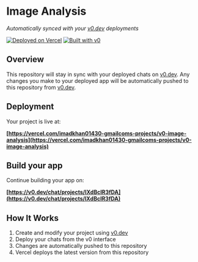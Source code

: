 # Image Analysis

*Automatically synced with your [v0.dev](https://v0.dev) deployments*

[![Deployed on Vercel](https://img.shields.io/badge/Deployed%20on-Vercel-black?style=for-the-badge&logo=vercel)](https://vercel.com/imadkhan01430-gmailcoms-projects/v0-image-analysis)
[![Built with v0](https://img.shields.io/badge/Built%20with-v0.dev-black?style=for-the-badge)](https://v0.dev/chat/projects/IXdBclR3fDA)

## Overview

This repository will stay in sync with your deployed chats on [v0.dev](https://v0.dev).
Any changes you make to your deployed app will be automatically pushed to this repository from [v0.dev](https://v0.dev).

## Deployment

Your project is live at:

**[https://vercel.com/imadkhan01430-gmailcoms-projects/v0-image-analysis](https://vercel.com/imadkhan01430-gmailcoms-projects/v0-image-analysis)**

## Build your app

Continue building your app on:

**[https://v0.dev/chat/projects/IXdBclR3fDA](https://v0.dev/chat/projects/IXdBclR3fDA)**

## How It Works

1. Create and modify your project using [v0.dev](https://v0.dev)
2. Deploy your chats from the v0 interface
3. Changes are automatically pushed to this repository
4. Vercel deploys the latest version from this repository